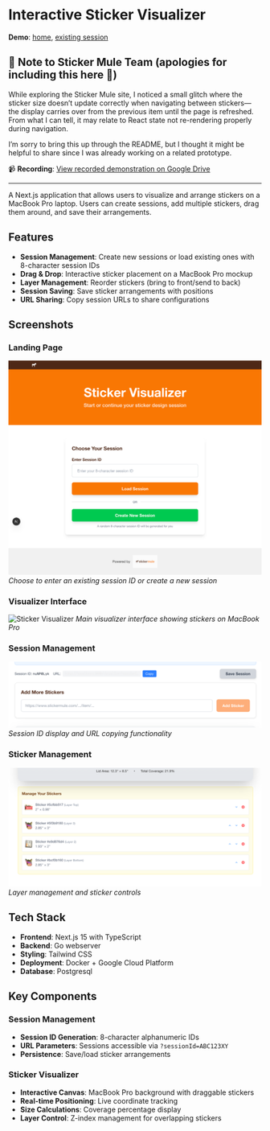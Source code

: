 # Interactive Sticker Visualizer

**Demo**: [home](https://mule-fe-1027839195257.us-east4.run.app/), [existing session](https://mule-fe-1027839195257.us-east4.run.app/visualizer?sessionId=nuNP0Lyk)

## 🚨 Note to Sticker Mule Team (apologies for including this here 🙂)

While exploring the Sticker Mule site, I noticed a small glitch where the sticker size doesn’t update correctly when navigating between stickers—the display carries over from the previous item until the page is refreshed. From what I can tell, it may relate to React state not re-rendering properly during navigation.

I’m sorry to bring this up through the README, but I thought it might be helpful to share since I was already working on a related prototype.

📹 **Recording**: [View recorded demonstration on Google Drive](https://drive.google.com/file/d/1ZE9U00NlNE34DXNIpIgytBxwDZQegoar/view)

---

A Next.js application that allows users to visualize and arrange stickers on a MacBook Pro laptop. Users can create sessions, add multiple stickers, drag them around, and save their arrangements.

## Features

- **Session Management**: Create new sessions or load existing ones with 8-character session IDs
- **Drag & Drop**: Interactive sticker placement on a MacBook Pro mockup
- **Layer Management**: Reorder stickers (bring to front/send to back)
- **Session Saving**: Save sticker arrangements with positions
- **URL Sharing**: Copy session URLs to share configurations

## Screenshots

### Landing Page
![Landing Page](screenshots/landing-page.png)
*Choose to enter an existing session ID or create a new session*

### Visualizer Interface
![Sticker Visualizer](screenshots/visualizer-main.png)
*Main visualizer interface showing stickers on MacBook Pro*

### Session Management
![Session Info](screenshots/session-info.png)
*Session ID display and URL copying functionality*

### Sticker Management
![Sticker Management](screenshots/sticker-management.png)
*Layer management and sticker controls*

## Tech Stack

- **Frontend**: Next.js 15 with TypeScript
- **Backend**: Go webserver
- **Styling**: Tailwind CSS
- **Deployment**: Docker + Google Cloud Platform
- **Database**: Postgresql

## Key Components

### Session Management
- **Session ID Generation**: 8-character alphanumeric IDs
- **URL Parameters**: Sessions accessible via `?sessionId=ABC123XY`
- **Persistence**: Save/load sticker arrangements

### Sticker Visualizer
- **Interactive Canvas**: MacBook Pro background with draggable stickers
- **Real-time Positioning**: Live coordinate tracking
- **Size Calculations**: Coverage percentage display
- **Layer Control**: Z-index management for overlapping stickers
